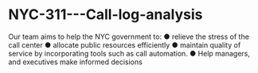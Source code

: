 # NYC-311---Call-log-analysis
 Our team aims to help the NYC government to: ● relieve the stress of the call center ● allocate public resources efficiently ● maintain quality of service by incorporating tools such as call automation. ● Help managers, and executives make informed decisions
